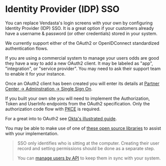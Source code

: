 # Identity Provider (IDP) SSO

You can replace Vendasta's login screens with your own by configuring Identity Provider (IDP) SSO. It is a great option if your customers already have a username & password (or other credentials) stored in your system. 

We currently support either of the OAuth2 or OpenIDConnect standardized authentication flows.

If you are using a commercial system to manage your users odds are good they have a way to add a new OAuth2 client. It may be labeled as "app", "integration", or "service provider". You may need to ask their support team to enable it for your instance.

Once an OAuth2 client has been created you will enter its details at [Partner Center -> Adminstration -> Single Sign On](https://partners.vendasta.com/integrations/sso).


If you built your own site you will need to implement the Authorization, Token and UserInfo endpoints from the OAuth2 specification. Only the authorization code flow with [PKCE](https://www.oauth.com/oauth2-servers/pkce/) is required.

For a great into to OAuth2 see [Okta's illustrated guide](https://developer.okta.com/blog/2019/10/21/illustrated-guide-to-oauth-and-oidc).

You may be able to make use of one of [these open source libraries](https://oauth.net/code/) to assist with your implementation. 


> SSO only identifies who is sitting at the computer. 
> Creating their user record and setting permissions should be done as a separate step.
>
> You can [manage users by API](IDP-User-Sync.md) to keep them in sync with your system.

